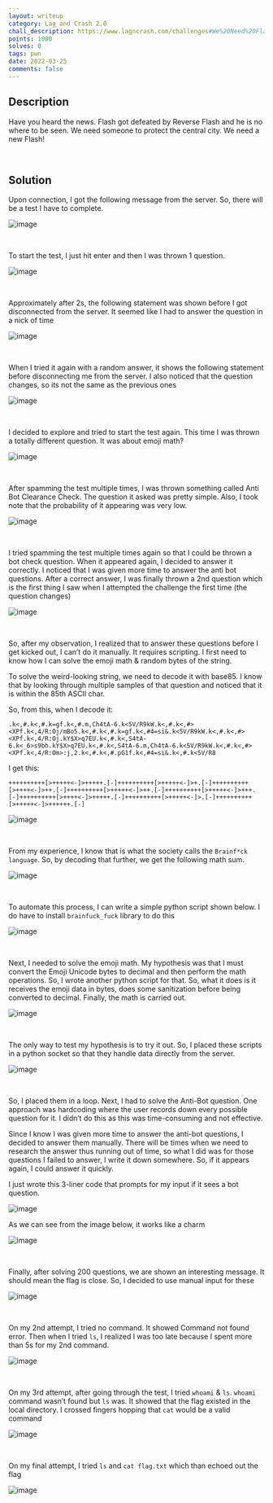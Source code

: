 ```yaml
---
layout: writeup
category: Lag and Crash 2.0
chall_description: https://www.lagncrash.com/challenges#We%20Need%20Flash-45
points: 1000
solves: 0
tags: pwn
date: 2022-03-25
comments: false
---
```

## Description

Have you heard the news. Flash got defeated by Reverse Flash and he is no where to be seen. We need someone to protect the central city. We need a new Flash!

‎



## Solution

Upon connection, I got the following message from the server. So, there will be a test I have to complete.

![image](https://user-images.githubusercontent.com/62169971/156935065-81f3ffc6-3a9e-4a98-a3c8-0ec8da5b3dcb.png)

‎


To start the test, I just hit enter and then I was thrown 1 question.

![image](https://user-images.githubusercontent.com/62169971/156935075-9626be3f-5443-49f1-b99b-561a0cc2260e.png)

‎


Approximately after 2s, the following statement was shown before I got disconnected from the server. It seemed like I had to answer the question in a nick of time

![image](https://user-images.githubusercontent.com/62169971/156935085-ce09216a-aa69-46b1-bcf6-a839e97a3e3a.png)

‎


When I tried it again with a random answer, it shows the following statement before disconnecting me from the server. I also noticed that the question changes, so its not the same as the previous ones

![image](https://user-images.githubusercontent.com/62169971/156935107-2ddb6afc-1490-45f2-96a8-75fbf6eb410d.png)

‎


I decided to explore and tried to start the test again. This time I was thrown a totally different question. It was about emoji math?

![image](https://user-images.githubusercontent.com/62169971/156935117-a97f0608-eb03-4909-91ee-a4ae3278a980.png)

‎


After spamming the test multiple times, I was thrown something called Anti Bot Clearance Check. The question it asked was pretty simple. Also, I took note that the probability of it appearing was very low.

![image](https://user-images.githubusercontent.com/62169971/156935134-983c2792-6d21-4ea4-9978-fb307f5dd8b4.png)

‎


I tried spamming the test multiple times again so that I could be thrown a bot check question. When it appeared again, I decided to answer it correctly. I noticed that I was given more time to answer the anti bot questions. After a correct answer, I was finally thrown a 2nd question which is the first thing I saw when I attempted the challenge the first time (the question changes)

![image](https://user-images.githubusercontent.com/62169971/156935155-bfd14cbd-a060-4794-a69d-979ea288d559.png)

‎


So, after my observation, I realized that to answer these questions before I get kicked out, I can’t do it manually. It requires scripting. I first need to know how I can solve the emoji math & random bytes of the string.

To solve the weird-looking string, we need to decode it with base85. I know that by looking through multiple samples of that question and noticed that it is within the 85th ASCII char. 

So, from this, when I decode it:

```
.k<,#.k<,#.k=gf.k<,#.m,Ch4tA-6.k<5V/R9kW.k<,#.k<,#><XPf.k<,4/R:Oj/mBo5.k<,#.k<,#.k=gf.k<,#4=si&.k<5V/R9kW.k<,#.k<,#><XPf.k<,4/R:Oj.kY$X>q7EU.k<,#.k<,S4tA-6.k<_6>s9bh.kY$X>q7EU.k<,#.k<,S4tA-6.m,Ch4tA-6.k<5V/R9kW.k<,#.k<,#><XPf.k<,4/R:Om>:j,2.k<,#.k<,#.pG1f.k<,#4=si&.k<,#.k<5V/R8
```

I get this:

```
++++++++++[>+++++<-]>+++++.[-]++++++++++[>+++++<-]>+.[-]++++++++++[>++++<-]>++.[-]++++++++++[>+++++<-]>++.[-]++++++++++[>+++++<-]>+++.[-]++++++++++[>++++<-]>+++++.[-]++++++++++[>+++++<-]>.[-]++++++++++[>+++++<-]>++++++.[-]
```

![image](https://user-images.githubusercontent.com/62169971/156935219-e66dc990-f7b2-4cbe-b06f-f4a5cde4418f.png)

‎


From my experience, I know that is what the society calls the `Brainf*ck language`. So, by decoding that further, we get the following math sum.

![image](https://user-images.githubusercontent.com/62169971/156935243-ce0ff78b-b1ef-40c8-aafc-6ded59f75bc1.png)

‎


To automate this process, I can write a simple python script shown below. I do have to install `brainfuck_fuck` library to do this

![image](https://user-images.githubusercontent.com/62169971/156935253-ca36bfbd-c76d-428e-a0cf-b74a7c9686ef.png)

‎


Next, I needed to solve the emoji math. My hypothesis was that I must convert the Emoji Unicode bytes to decimal and then perform the math operations. So, I wrote another python script for that. So, what it does is it receives the emoji data in bytes, does some sanitization before being converted to decimal. Finally, the math is carried out.

![image](https://user-images.githubusercontent.com/62169971/156935794-670a79e2-6d67-4627-aca4-8012c12f235a.png)

‎


The only way to test my hypothesis is to try it out. So, I placed these scripts in a python socket so that they handle data directly from the server. 

![image](https://user-images.githubusercontent.com/62169971/156936267-8dd1dca6-ebc9-4563-b3be-5e24a0003beb.png)

‎


So, I placed them in a loop. Next, I had to solve the Anti-Bot question. One approach was hardcoding where the user records down every possible question for it. I didn’t do this as this was time-consuming and not effective.

Since I know I was given more time to answer the anti-bot questions, I decided to answer them manually. There will be times when we need to research the answer thus running out of time, so what I did was for those questions I failed to answer, I write it down somewhere. So, if it appears again, I could answer it quickly. 

I just wrote this 3-liner code that prompts for my input if it sees a bot question.

![image](https://user-images.githubusercontent.com/62169971/156936289-3b46fe5d-f591-4d61-b44b-a05a3e99f17c.png)

As we can see from the image below, it works like a charm

![image](https://user-images.githubusercontent.com/62169971/156936298-f18a23db-34a8-41c6-a292-243d32789b77.png)

‎


Finally, after solving 200 questions, we are shown an interesting message. It should mean the flag is close. So, I decided to use manual input for these

![image](https://user-images.githubusercontent.com/62169971/156938054-222de227-4b1f-4deb-beab-cb4033b6b8eb.png)

‎


On my 2nd attempt, I tried no command. It showed Command not found error. Then when I tried `ls`, I realized I was too late because I spent more than 5s for my 2nd command.

![image](https://user-images.githubusercontent.com/62169971/156938063-aecfb435-3e73-4c24-81a9-5a14134ea7c4.png)

‎


On my 3rd attempt, after going through the test, I tried `whoami` & `ls`. `whoami` command wasn’t found but `ls` was. It showed that the flag existed in the local directory. I crossed fingers hopping that `cat` would be a valid command

![image](https://user-images.githubusercontent.com/62169971/156938079-53041a91-5e9d-4059-88ca-523842de3f22.png)

‎


On my final attempt, I tried `ls` and `cat flag.txt` which than echoed out the flag

![image](https://user-images.githubusercontent.com/62169971/156938093-b4bb1462-f601-44c6-bce2-ddaee91d8796.png)
